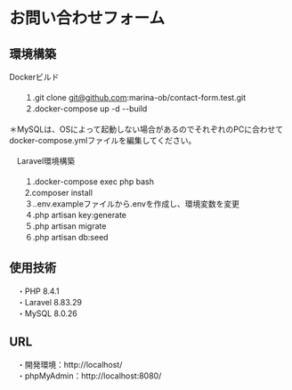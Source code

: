 # お問い合わせフォーム
## 環境構築
 Dockerビルド\
 \
　　１.git clone git@github.com:marina-ob/contact-form.test.git\
　　２.docker-compose up -d --build\
  \
 ＊MySQLは、OSによって起動しない場合があるのでそれぞれのPCに合わせてdocker-compose.ymlファイルを編集してください。\
 \
　Laravel環境構築\
  \
　　１.docker-compose exec php bash\
　　2.composer install\
　　３..env.exampleファイルから.envを作成し、環境変数を変更\
　　４.php artisan key:generate\
　　５.php artisan migrate\
　　６.php artisan db:seed
  
## 使用技術  
  
　・PHP 8.4.1\
　・Laravel 8.83.29\
　・MySQL 8.0.26
 
## URL
　・開発環境：http://localhost/  
　・phpMyAdmin：http://localhost:8080/
 
